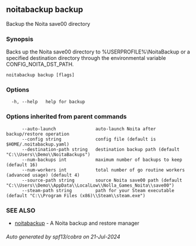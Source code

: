 ## noitabackup backup

Backup the Noita save00 directory

### Synopsis

Backs up the Noita save00 directory to %USERPROFILE%\NoitaBackup or a specified destination directory
through the environmental variable CONFIG_NOITA_DST_PATH.

```
noitabackup backup [flags]
```

### Options

```
  -h, --help   help for backup
```

### Options inherited from parent commands

```
      --auto-launch               auto-launch Noita after backup/restore operation
      --config string             config file (default is $HOME/.noitabackup.yaml)
      --destination-path string   destination backup path (default "C:\\Users\\Demo\\NoitaBackups")
      --num-backups int           maximum number of backups to keep (default 16)
      --num-workers int           total number of go routine workers (advanced usage) (default 4)
      --source-path string        source Noita save00 path (default "C:\\Users\\Demo\\AppData\\LocalLow\\Nolla_Games_Noita\\save00")
      --steam-path string         path for your Steam executable (default "C:\\Program Files (x86)\\Steam\\steam.exe")
```

### SEE ALSO

* [noitabackup](noitabackup.md)	 - A Noita backup and restore manager

###### Auto generated by spf13/cobra on 21-Jul-2024
